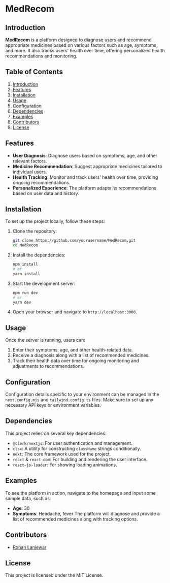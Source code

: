 # MedRecom

## Introduction
**MedRecom** is a platform designed to diagnose users and recommend appropriate medicines based on various factors such as age, symptoms, and more. It also tracks users' health over time, offering personalized health recommendations and monitoring.

## Table of Contents
1. [Introduction](#introduction)
2. [Features](#features)
3. [Installation](#installation)
4. [Usage](#usage)
5. [Configuration](#configuration)
6. [Dependencies](#dependencies)
7. [Examples](#examples)
8. [Contributors](#contributors)
9. [License](#license)

## Features
- **User Diagnosis**: Diagnose users based on symptoms, age, and other relevant factors.
- **Medicine Recommendation**: Suggest appropriate medicines tailored to individual users.
- **Health Tracking**: Monitor and track users' health over time, providing ongoing recommendations.
- **Personalized Experience**: The platform adapts its recommendations based on user data and history.

## Installation
To set up the project locally, follow these steps:

1. Clone the repository:
   ```bash
   git clone https://github.com/yourusername/MedRecom.git
   cd MedRecom
   ```
2. Install the dependencies:
   ```bash
   npm install
   # or
   yarn install
   ```
3. Start the development server:
   ```bash
   npm run dev
   # or
   yarn dev
   ```
4. Open your browser and navigate to `http://localhost:3000`.

## Usage
Once the server is running, users can:
1. Enter their symptoms, age, and other health-related data.
2. Receive a diagnosis along with a list of recommended medicines.
3. Track their health data over time for ongoing monitoring and adjustments to recommendations.

## Configuration
Configuration details specific to your environment can be managed in the `next.config.mjs` and `tailwind.config.ts` files. Make sure to set up any necessary API keys or environment variables.

## Dependencies
This project relies on several key dependencies:
- `@clerk/nextjs`: For user authentication and management.
- `clsx`: A utility for constructing `className` strings conditionally.
- `next`: The core framework used for the project.
- `react` & `react-dom`: For building and rendering the user interface.
- `react-js-loader`: For showing loading animations.

## Examples
To see the platform in action, navigate to the homepage and input some sample data, such as:
- **Age**: 30
- **Symptoms**: Headache, fever
The platform will diagnose and provide a list of recommended medicines along with tracking options.

## Contributors
- [Rohan Lanjewar](https://github.com/Rohanlanjewar07)

## License
This project is licensed under the MIT License.
